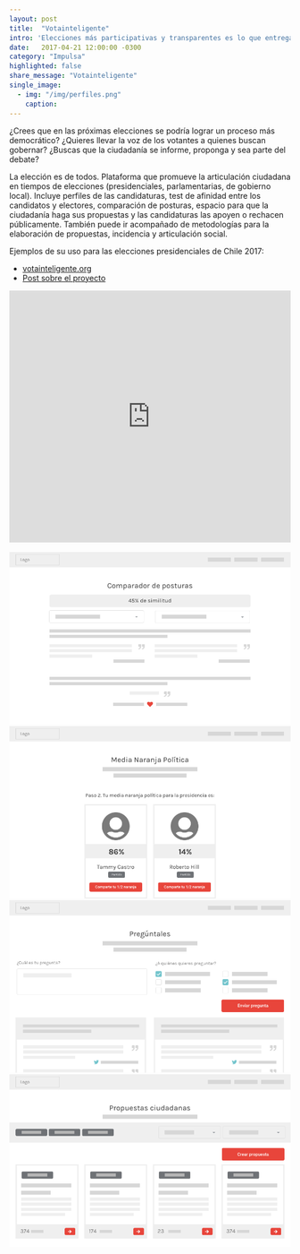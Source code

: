 ```yaml
---
layout: post
title:  "Votainteligente"
intro: 'Elecciones más participativas y transparentes es lo que entrega esta herramienta digital de vanguardia.'
date:   2017-04-21 12:00:00 -0300
category: "Impulsa"
highlighted: false
share_message: "Votainteligente"
single_image:
  - img: "/img/perfiles.png"
    caption:
---
```

¿Crees que en las próximas elecciones se podría lograr un proceso más democrático? ¿Quieres llevar la voz de los votantes a quienes buscan gobernar?  ¿Buscas que la ciudadanía se informe, proponga y sea parte del debate?

La elección es de todos. Plataforma que promueve la articulación ciudadana en tiempos de elecciones (presidenciales, parlamentarias, de gobierno local). Incluye perfiles de las candidaturas, test de afinidad entre los candidatos y electores, comparación de posturas, espacio para que la ciudadanía haga sus propuestas y las candidaturas las apoyen o rechacen públicamente. También puede ir acompañado de metodologías para la elaboración de propuestas, incidencia y articulación social.


Ejemplos de su uso para las elecciones presidenciales de Chile 2017:
- [votainteligente.org](http://votainteligente.org/)
- [Post sobre el proyecto](https://blogs.iadb.org/abierto-al-publico/2018/01/18/vota-inteligente-plataforma-participativa-abre-proceso-electoral/,)

<iframe width="100%" height="450" src="https://www.youtube.com/embed/gPRqUpawUFo?rel=0&amp;showinfo=0" frameborder="0" allow="autoplay; encrypted-media" allowfullscreen></iframe>

![Comparador de posturas](/img/frente-a-frente.png)
![Test de afinidad](/img/media-naranja01.png)
![Pregúntales](/img/preguntales.png)
![Propuestas ciudadanas](/img/propuestas-ciudadanas.png)
